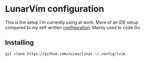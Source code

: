 # LunarVim configuration

This is the setup I'm currently using at work. More of an IDE setup compared to my self written [configuration](https://github.com/nireo/nvimconf). Mainly used to code Go.

## Installing

```
git clone https://github.com/nireo/lunar ~/.config/lvim
```
